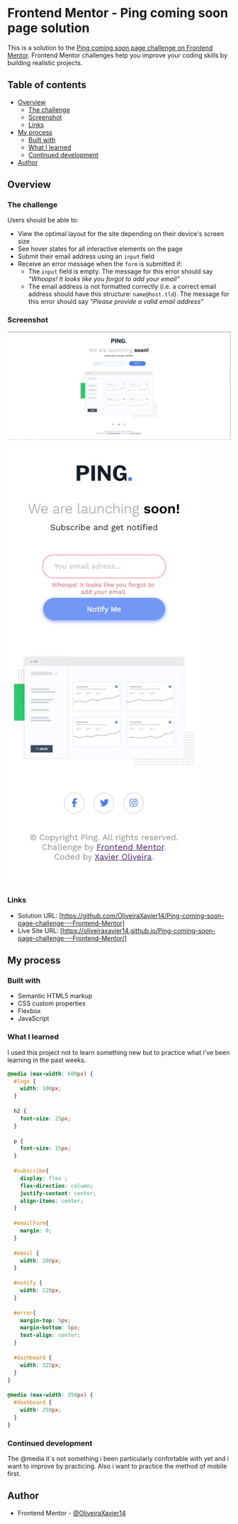 # Frontend Mentor - Ping coming soon page solution

This is a solution to the [Ping coming soon page challenge on Frontend Mentor](https://www.frontendmentor.io/challenges/ping-single-column-coming-soon-page-5cadd051fec04111f7b848da). Frontend Mentor challenges help you improve your coding skills by building realistic projects. 

## Table of contents

- [Overview](#overview)
  - [The challenge](#the-challenge)
  - [Screenshot](#screenshot)
  - [Links](#links)
- [My process](#my-process)
  - [Built with](#built-with)
  - [What I learned](#what-i-learned)
  - [Continued development](#continued-development)
- [Author](#author)

## Overview

### The challenge

Users should be able to:

- View the optimal layout for the site depending on their device's screen size
- See hover states for all interactive elements on the page
- Submit their email address using an `input` field
- Receive an error message when the `form` is submitted if:
	- The `input` field is empty. The message for this error should say *"Whoops! It looks like you forgot to add your email"*
	- The email address is not formatted correctly (i.e. a correct email address should have this structure: `name@host.tld`). The message for this error should say *"Please provide a valid email address"*

### Screenshot

![](./screenshot.jpg)
![](./screenshot_mobile.jpg)

### Links

- Solution URL: [https://github.com/OliveiraXavier14/Ping-coming-soon-page-challenge---Frontend-Mentor]
- Live Site URL: [https://oliveiraxavier14.github.io/Ping-coming-soon-page-challenge---Frontend-Mentor/]

## My process

### Built with

- Semantic HTML5 markup
- CSS custom properties
- Flexbox
- JavaScript

### What I learned

I used this project not to learn something new but to practice what i've been learning in the past weeks. 

```css
@media (max-width: 600px) {
  #logo {
    width: 100px;
  }

  h2 {
    font-size: 25px;
  }

  p {
    font-size: 15px;
  }

  #subscribe{
    display: flex ;
    flex-direction: column;
    justify-content: center;
    align-items: center;
  }

  #emailForm{
    margin: 0;
  }

  #email {
    width: 200px;
  }

  #notify {
    width: 220px;
  } 

  #error{
    margin-top: 5px;
    margin-bottom: 5px;
    text-align: center;
  }

  #dashboard {
    width: 325px;
  }
}

@media (max-width: 350px) {
  #dashboard {
    width: 250px;
  }
}
```

### Continued development

The @media it´s not something i been particularly confortable with yet and i want to improve by practicing. Also i want to practice the method of mobile first.

## Author

- Frontend Mentor - [@OliveiraXavier14](https://github.com/OliveiraXavier14)

